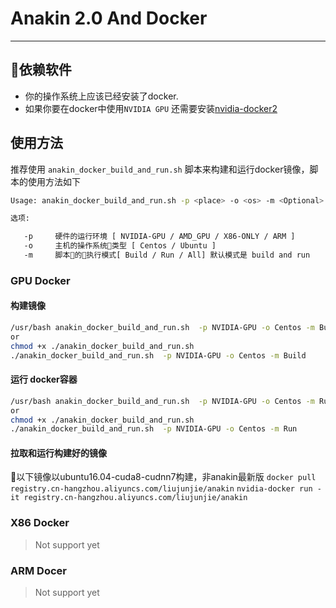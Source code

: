 # Anakin 2.0 And Docker
---

## 依赖软件

+ 你的操作系统上应该已经安装了docker.
+ 如果你要在docker中使用`NVIDIA GPU` 还需要安装[nvidia-docker2](https://github.com/NVIDIA/nvidia-docker/wiki/Installation-(version-2.0))

## 使用方法

推荐使用 `anakin_docker_build_and_run.sh` 脚本来构建和运行docker镜像，脚本的使用方法如下

```bash
Usage: anakin_docker_build_and_run.sh -p <place> -o <os> -m <Optional>

选项:

   -p     硬件的运行环境 [ NVIDIA-GPU / AMD_GPU / X86-ONLY / ARM ]
   -o     主机的操作系统类型 [ Centos / Ubuntu ]
   -m     脚本的执行模式[ Build / Run / All] 默认模式是 build and run
```

### GPU Docker
#### 构建镜像
```bash
/usr/bash anakin_docker_build_and_run.sh  -p NVIDIA-GPU -o Centos -m Build
or
chmod +x ./anakin_docker_build_and_run.sh
./anakin_docker_build_and_run.sh  -p NVIDIA-GPU -o Centos -m Build
```

#### 运行 docker容器
```bash
/usr/bash anakin_docker_build_and_run.sh  -p NVIDIA-GPU -o Centos -m Run
or
chmod +x ./anakin_docker_build_and_run.sh
./anakin_docker_build_and_run.sh  -p NVIDIA-GPU -o Centos -m Run
```
#### 拉取和运行构建好的镜像
以下镜像以ubuntu16.04-cuda8-cudnn7构建，非anakin最新版
`docker pull registry.cn-hangzhou.aliyuncs.com/liujunjie/anakin`
`nvidia-docker run -it registry.cn-hangzhou.aliyuncs.com/liujunjie/anakin`

### X86 Docker

> Not support yet

### ARM Docer

> Not support yet
